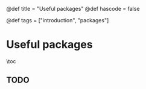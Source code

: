 @def title = "Useful packages"
@def hascode = false

@def tags = ["introduction", "packages"]

# Useful packages

\toc

## TODO
